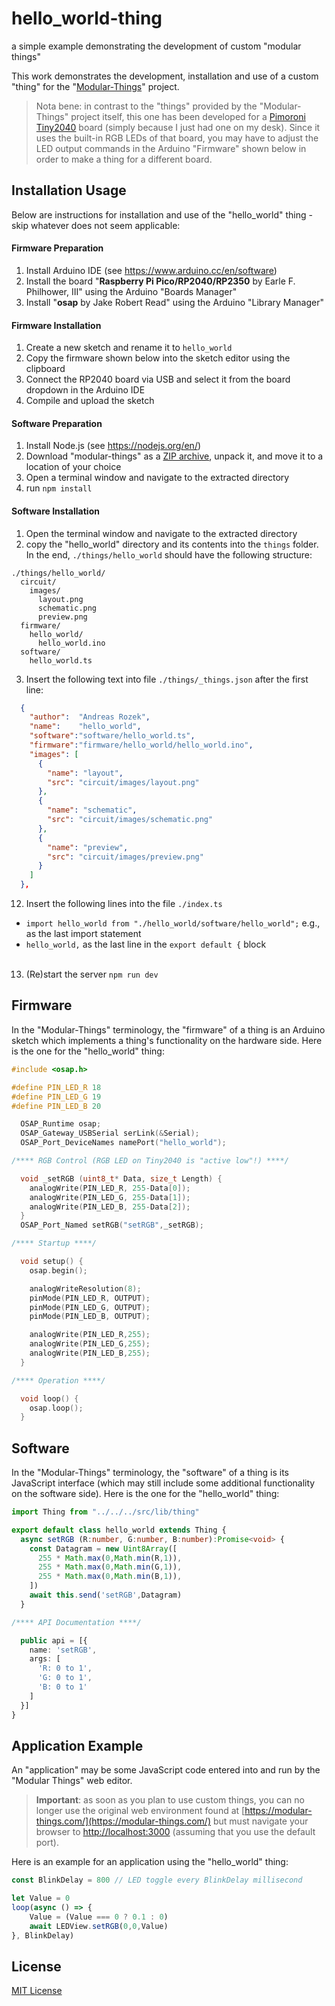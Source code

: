 # hello_world-thing #

a simple example demonstrating the development of custom "modular things" 

This work demonstrates the development, installation and use of a custom "thing" for the "[Modular-Things](https://github.com/modular-things/modular-things)" project.

> Nota bene: in contrast to the "things" provided by the "Modular-Things" project itself, this one has been developed for a [Pimoroni Tiny2040](https://shop.pimoroni.com/products/tiny-2040) board (simply because I just had one on my desk). Since it uses the built-in RGB LEDs of that board, you may have to adjust the LED output commands in the Arduino "Firmware" shown below in order to make a thing for a different board.

## Installation Usage ##

Below are instructions for installation and use of the "hello_world" thing - skip whatever does not seem applicable:

#### Firmware Preparation ####

1. Install Arduino IDE (see https://www.arduino.cc/en/software)
2. Install the board "**Raspberry Pi Pico/RP2040/RP2350** by Earle F. Philhower, III" using the Arduino "Boards Manager"
3. Install "**osap** by Jake Robert Read" using the Arduino "Library Manager"

#### Firmware Installation ####

1. Create a new sketch and rename it to `hello_world`
2. Copy the firmware shown below into the sketch editor using the clipboard
3. Connect the RP2040 board via USB and select it from the board dropdown in the Arduino IDE
4. Compile and upload the sketch

#### Software Preparation ####

1. Install Node.js (see https://nodejs.org/en/)
2. Download "modular-things" as a [ZIP archive](https://github.com/modular-things/modular-things/archive/refs/heads/main.zip), unpack it, and move it to a location of your choice
3. Open a terminal window and navigate to the extracted directory
4. run `npm install`

#### Software Installation ####

1. Open the terminal window and navigate to the extracted directory
2. copy the "hello_world" directory and its contents into the `things` folder. In the end, `./things/hello_world` should have the following structure:
```
./things/hello_world/
  circuit/
    images/
      layout.png
      schematic.png
      preview.png
  firmware/
    hello_world/
      hello_world.ino
  software/
    hello_world.ts
```
3. Insert the following text into file `./things/_things.json` after the first line:
```json
  {
    "author":  "Andreas Rozek",
    "name":    "hello_world",
    "software":"software/hello_world.ts",
    "firmware":"firmware/hello_world/hello_world.ino",
    "images": [
      { 
        "name": "layout", 
        "src": "circuit/images/layout.png"
      },
      { 
        "name": "schematic", 
        "src": "circuit/images/schematic.png"
      },
      { 
        "name": "preview", 
        "src": "circuit/images/preview.png"
      }
    ]
  },
```
12. Insert the following lines into the file `./index.ts`
  * `import hello_world from "./hello_world/software/hello_world";`
    e.g., as the last import statement
  * `hello_world,` as the last line in the `export default {` block<br>&nbsp;<br>
13. (Re)start the server
    `npm run dev`




## Firmware ##

In the "Modular-Things" terminology, the "firmware" of a thing is an Arduino sketch which implements a thing's functionality on the hardware side. Here is the one for the "hello_world" thing:

```c++
#include <osap.h>

#define PIN_LED_R 18
#define PIN_LED_G 19
#define PIN_LED_B 20

  OSAP_Runtime osap;
  OSAP_Gateway_USBSerial serLink(&Serial);
  OSAP_Port_DeviceNames namePort("hello_world");

/**** RGB Control (RGB LED on Tiny2040 is "active low"!) ****/

  void _setRGB (uint8_t* Data, size_t Length) {
    analogWrite(PIN_LED_R, 255-Data[0]);
    analogWrite(PIN_LED_G, 255-Data[1]);
    analogWrite(PIN_LED_B, 255-Data[2]);
  }
  OSAP_Port_Named setRGB("setRGB",_setRGB);

/**** Startup ****/

  void setup() {
    osap.begin();

    analogWriteResolution(8);
    pinMode(PIN_LED_R, OUTPUT);
    pinMode(PIN_LED_G, OUTPUT);
    pinMode(PIN_LED_B, OUTPUT);

    analogWrite(PIN_LED_R,255);
    analogWrite(PIN_LED_G,255);
    analogWrite(PIN_LED_B,255);
  }

/**** Operation ****/

  void loop() {
    osap.loop();
  }
```

## Software ##

In the "Modular-Things" terminology, the "software" of a thing is its JavaScript interface (which may still include some additional functionality on the software side). Here is the one for the "hello_world" thing:

```typescript
import Thing from "../../../src/lib/thing"

export default class hello_world extends Thing {
  async setRGB (R:number, G:number, B:number):Promise<void> {
    const Datagram = new Uint8Array([
      255 * Math.max(0,Math.min(R,1)),
      255 * Math.max(0,Math.min(G,1)),
      255 * Math.max(0,Math.min(B,1)),
    ])
    await this.send('setRGB',Datagram)
  }

/**** API Documentation ****/

  public api = [{
    name: 'setRGB',
    args: [
      'R: 0 to 1',
      'G: 0 to 1',
      'B: 0 to 1'
    ]
  }]
}
```

## Application Example ##

An "application" may be some JavaScript code entered into and run by the "Modular Things" web editor.

> **Important**: as soon as you plan to use custom things, you can no longer use the original web environment found at [https://modular-things.com/](https://modular-things.com/) but must navigate your browser to [http://localhost:3000](http://localhost:3000) (assuming that you use the default port).

Here is an example for an application using the "hello_world" thing:

```javascript
const BlinkDelay = 800 // LED toggle every BlinkDelay millisecond

let Value = 0
loop(async () => {
    Value = (Value === 0 ? 0.1 : 0)
    await LEDView.setRGB(0,0,Value)
}, BlinkDelay)
```

## License ##

[MIT License](LICENSE.md)

